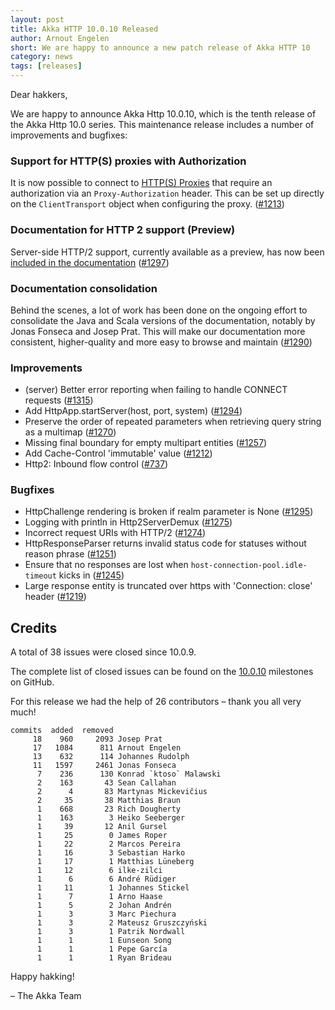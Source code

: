 ```yaml
---
layout: post
title: Akka HTTP 10.0.10 Released
author: Arnout Engelen
short: We are happy to announce a new patch release of Akka HTTP 10
category: news
tags: [releases]
---
```


Dear hakkers,

We are happy to announce Akka Http 10.0.10, which is the tenth release of the Akka Http 10.0 series. This maintenance release includes a number of improvements and
bugfixes:

### Support for HTTP(S) proxies with Authorization

It is now possible to connect to [HTTP(S) Proxies](http://doc.akka.io/docs/akka-http/current/scala/http/client-side/client-transport.html)
that require an authorization via an `Proxy-Authorization` header. This can be set up directly on the `ClientTransport` object when configuring the proxy. ([#1213](https://github.com/akka/akka-http/issues/1213))

### Documentation for HTTP 2 support (Preview)

Server-side HTTP/2 support, currently available as a preview, has now been
[included in the documentation](http://doc.akka.io/docs/akka-http/current/scala/http/server-side/http2.html)
([#1297](https://github.com/akka/akka-http/pull/1297))

### Documentation consolidation

Behind the scenes, a lot of work has been done on the ongoing effort to
consolidate the Java and Scala versions of the documentation, notably
by
Jonas Fonseca and Josep Prat. This will make our documentation more consistent,
higher-quality and more easy to browse and maintain ([#1290](https://github.com/akka/akka-http/issues/1290))

### Improvements

* (server) Better error reporting when failing to handle CONNECT requests ([#1315](https://github.com/akka/akka-http/issues/1315))
* Add HttpApp.startServer(host, port, system) ([#1294](https://github.com/akka/akka-http/issues/1294))
* Preserve the order of repeated parameters when retrieving query string as a multimap ([#1270](https://github.com/akka/akka-http/pull/1270))
* Missing final boundary for empty multipart entities ([#1257](https://github.com/akka/akka-http/issues/1257))
* Add Cache-Control 'immutable' value ([#1212](https://github.com/akka/akka-http/issues/1212))
* Http2: Inbound flow control ([#737](https://github.com/akka/akka-http/issues/737))

### Bugfixes

* HttpChallenge rendering is broken if realm parameter is None ([#1295](https://github.com/akka/akka-http/issues/1295))
* Logging with println in Http2ServerDemux ([#1275](https://github.com/akka/akka-http/issues/1275))
* Incorrect request URIs with HTTP/2 ([#1274](https://github.com/akka/akka-http/issues/1274))
* HttpResponseParser returns invalid status code for statuses without reason phrase ([#1251](https://github.com/akka/akka-http/issues/1251))
* Ensure that no responses are lost when `host-connection-pool.idle-timeout` kicks in ([#1245](https://github.com/akka/akka-http/issues/1245))
* Large response entity is truncated over https with 'Connection: close' header ([#1219](https://github.com/akka/akka-http/issues/1219))

## Credits

A total of 38 issues were closed since 10.0.9.

The complete list of closed issues can be found on the [10.0.10](https://github.com/akka/akka-http/milestone/29?closed=1) milestones on GitHub.

For this release we had the help of 26 contributors – thank you all very much!

```
commits  added  removed
     18    960     2093 Josep Prat
     17   1084      811 Arnout Engelen
     13    632      114 Johannes Rudolph
     11   1597     2461 Jonas Fonseca
      7    236      130 Konrad `ktoso` Malawski
      2    163       43 Sean Callahan
      2      4       83 Martynas Mickevičius
      2     35       38 Matthias Braun
      1    668       23 Rich Dougherty
      1    163        3 Heiko Seeberger
      1     39       12 Anil Gursel
      1     25        0 James Roper
      1     22        2 Marcos Pereira
      1     16        3 Sebastian Harko
      1     17        1 Matthias Lüneberg
      1     12        6 ilke-zilci
      1      6        6 André Rüdiger
      1     11        1 Johannes Stickel
      1      7        1 Arno Haase
      1      5        2 Johan Andrén
      1      3        3 Marc Piechura
      1      3        2 Mateusz Gruszczyński
      1      3        1 Patrik Nordwall
      1      1        1 Eunseon Song
      1      1        1 Pepe García
      1      1        1 Ryan Brideau
```

Happy hakking!

– The Akka Team
